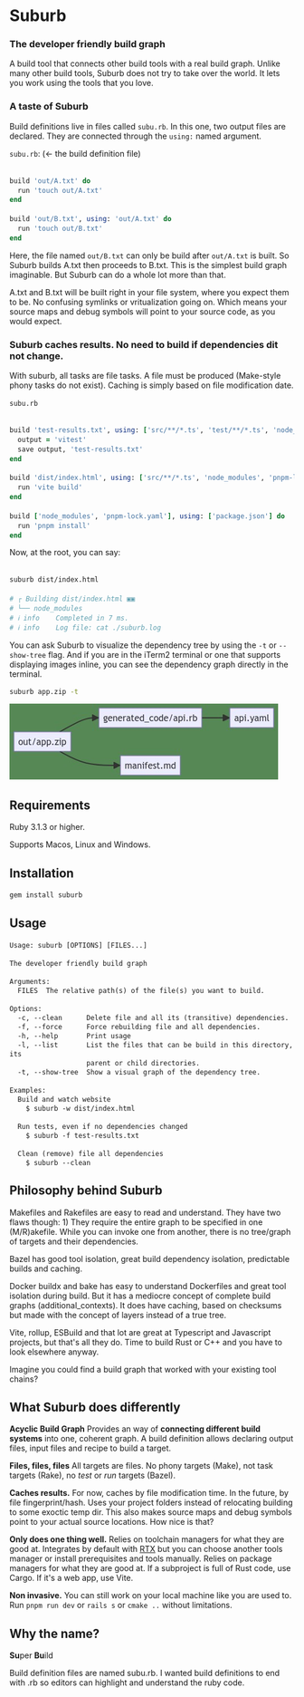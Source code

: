 # Suburb


### The developer friendly build graph

A build tool that connects other build tools with a real build graph.
Unlike many other build tools, Suburb does not try to take over the world. 
It lets you work using the tools that you love.



### A taste of Suburb

Build definitions live in files called `subu.rb`. In this one, two output files are declared. 
They are connected through the `using:` named argument.


`subu.rb`: (&larr; the build definition file)

```ruby

build 'out/A.txt' do
  run 'touch out/A.txt'
end

build 'out/B.txt', using: 'out/A.txt' do
  run 'touch out/B.txt'
end

```

Here, the file named `out/B.txt` can only be build after `out/A.txt` is built. So Suburb builds A.txt then proceeds to B.txt.
This is the simplest build graph imaginable. But Suburb can do a whole lot more than that.

A.txt and B.txt will be built right in your file system, where you expect them to be. No confusing symlinks or vritualization going on. Which means your source maps and debug symbols will point to your source code, as you would expect.


### Suburb caches results. No need to build if dependencies dit not change.

With suburb, all tasks are file tasks. A file must be produced (Make-style phony tasks do not exist). Caching is 
simply based on file modification date.

`subu.rb`

```ruby

build 'test-results.txt', using: ['src/**/*.ts', 'test/**/*.ts', 'node_modules', 'pnpm-lock.yaml'] do 
  output = 'vitest'
  save output, 'test-results.txt'
end

build 'dist/index.html', using: ['src/**/*.ts', 'node_modules', 'pnpm-lock.yaml'] do
  run 'vite build'
end

build ['node_modules', 'pnpm-lock.yaml'], using: ['package.json'] do
  run 'pnpm install'
end

```

Now, at the root, you can say:

```bash

suburb dist/index.html

# ┌ Building dist/index.html ▣▣
# └── node_modules
# ℹ info    Completed in 7 ms.
# ℹ info    Log file: cat ./suburb.log

```

You can ask Suburb to visualize the dependency tree by using the `-t` or `--show-tree` flag. 
And if you are in the iTerm2 terminal or one that supports displaying images inline, you can see the dependency graph directly in the terminal.

```bash
suburb app.zip -t
```
![dependencies](scenarios/readme-example/deps.jpeg)


## Requirements

Ruby 3.1.3 or higher.

Supports Macos, Linux and Windows.

## Installation

```bash
gem install suburb
```

## Usage

```
Usage: suburb [OPTIONS] [FILES...]

The developer friendly build graph

Arguments:
  FILES  The relative path(s) of the file(s) you want to build.

Options:
  -c, --clean      Delete file and all its (transitive) dependencies.
  -f, --force      Force rebuilding file and all dependencies.
  -h, --help       Print usage
  -l, --list       List the files that can be build in this directory, its
                   parent or child directories.
  -t, --show-tree  Show a visual graph of the dependency tree.

Examples:
  Build and watch website
    $ suburb -w dist/index.html

  Run tests, even if no dependencies changed
    $ suburb -f test-results.txt

  Clean (remove) file all dependencies
    $ suburb --clean
```

## Philosophy behind Suburb

Makefiles and Rakefiles are easy to read and understand. 
They have two flaws though: 1) They require the entire graph to be specified in one (M/R)akefile. While you can invoke one from another, there is no tree/graph of targets and their dependencies.

Bazel has good tool isolation, great build dependency isolation, predictable builds and caching.

Docker buildx and bake has easy to understand Dockerfiles and great tool isolation during build. But it has a mediocre concept of complete build graphs (additional_contexts). It does have caching, based on checksums but made with the concept of layers instead of a true tree. 

Vite, rollup, ESBuild and that lot are great at Typescript and Javascript projects, but that's all they do. Time to build Rust or C++ and you have to look elsewhere anyway.

Imagine you could find a build graph that worked with your existing tool chains?



## What Suburb does differently

**Acyclic Build Graph**
Provides an way of **connecting different build systems** into one, coherent graph.
A build definition allows declaring output files, input files and recipe to build a target. 

**Files, files, files**
All targets are files. No phony targets (Make), not task targets (Rake), no _test_ or _run_ targets (Bazel).

**Caches results.** 
For now, caches by file modification time. In the future, by file fingerprint/hash.
Uses your project folders instead of relocating building to some exoctic temp dir. This also makes source maps and debug symbols point to your actual source locations. How nice is that? 

**Only does one thing well.** 
Relies on toolchain managers for what they are good at. Integrates by default with [RTX]() but you can choose another tools manager or install prerequisites and tools manually. 
Relies on package managers for what they are good at. If a subproject is full of Rust code, use Cargo. If it's a web app, use Vite.

**Non invasive.** 
You can still work on your local machine like you are used to. Run `pnpm run dev` or `rails s` or `cmake ..` without limitations.



## Why the name?

**Su**per **Bu**ild 

Build definition files are named subu.rb. I wanted build definitions to end with .rb so editors can highlight and understand the ruby code.

